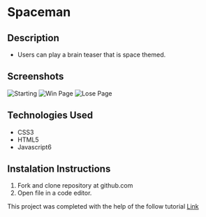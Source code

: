 # Spaceman

## Description
- Users can play a brain teaser that is space themed.

## Screenshots
![Starting](https://i.imgur.com/ZOPs0dH.png)
![Win Page](https://i.imgur.com/sJOydB8.png)
![Lose Page](https://i.imgur.com/6lAWFZD.png)

## Technologies Used
- CSS3
- HTML5 
- Javascript6

## Instalation Instructions
1. Fork and clone repository at github.com
2. Open file in a code editor.

This project was completed with the help of the follow tutorial [Link](https://www.youtube.com/watch?v=dgvyE1sJS3Y&t=1209s)